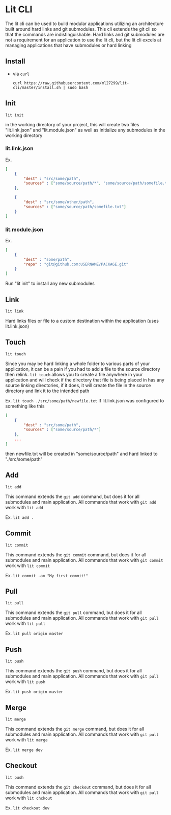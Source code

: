 # Lit CLI

The lit cli can be used to build modular applications utilizing an architecture built around hard links and git submodules. This cli extends the git cli so that the commands are indistinguishable. Hard links and git submodules are not a requirement for an application to use the lit cli, but the lit cli excels at managing applications that have submodules or hard linking

## Install

- via `curl`
    ```
    curl https://raw.githubusercontent.com/ml27299/lit-cli/master/install.sh | sudo bash

## Init
`lit init`

in the working directory of your project, this will create two files "lit.link.json" and "lit.module.json" as well as initialize any submodules in the working directory

### lit.link.json
Ex.
```json
[
	{
		"dest" : "src/some/path",
		"sources" : ["some/source/path/*", "some/source/path/somefile.txt"]
	},

	{
		"dest" : "src/some/other/path",
		"sources" : ["some/source/path/somefile.txt"]
	}
]
```

### lit.module.json
Ex.
```json
[
	{
		"dest" : "some/path",
		"repo" : "git@github.com:USERNAME/PACKAGE.git"
	}
]
```


Run "lit init" to install any new submodules

## Link
`lit link`

Hard links files or file to a custom destination within the application (uses lit.link.json)

## Touch
`lit touch`

Since you may be hard linking a whole folder to various parts of your application, it can be a pain if you had to add 
a file to the source directory then relink. `lit touch` allows you to create a file anywhere in your application and will check if the directory that file is being placed in has any source linking directories, if it does, it will create the file in the source directory and link it to the intended path

Ex. `lit touch ./src/some/path/newfile.txt`
If lit.link.json was configured to something like this
```json
[
	{
		"dest" : "src/some/path",
		"sources" : ["some/source/path/*"]
	},
	...
]
```

then newfile.txt will be created in "some/source/path" and hard linked to "./src/some/path"


## Add
`lit add`

This command extends the `git add` command, but does it for all submodules and main application. All commands that work with `git add` work with `lit add`

Ex. `lit add .`

## Commit
`lit commit`

This command extends the `git commit` command, but does it for all submodules and main application. All commands that work with `git commit` work with `lit commit`

Ex. `lit commit -am "My first commit!"`

## Pull
`lit pull`

This command extends the `git pull` command, but does it for all submodules and main application. All commands that work with `git pull` work with `lit pull`

Ex. `lit pull origin master`

## Push
`lit push`

This command extends the `git push` command, but does it for all submodules and main application. All commands that work with `git pull` work with `lit push`

Ex. `lit push origin master`

## Merge
`lit merge`

This command extends the `git merge` command, but does it for all submodules and main application. All commands that work with `git pull` work with `lit merge`

Ex. `lit merge dev`

## Checkout
`lit push`

This command extends the `git checkout` command, but does it for all submodules and main application. All commands that work with `git pull` work with `lit chckout`

Ex. `lit checkout dev`


